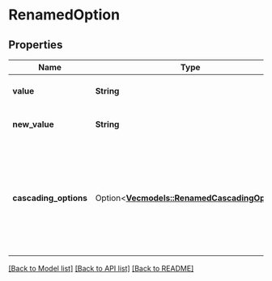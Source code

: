# RenamedOption

## Properties

Name | Type | Description | Notes
------------ | ------------- | ------------- | -------------
**value** | **String** | The current option value. | 
**new_value** | **String** | The new value of the option. | 
**cascading_options** | Option<[**Vec<models::RenamedCascadingOption>**](RenamedCascadingOption.md)> | The new values for the cascading options of this option. Only used for Select List (cascading) fields. | [optional]

[[Back to Model list]](../README.md#documentation-for-models) [[Back to API list]](../README.md#documentation-for-api-endpoints) [[Back to README]](../README.md)


